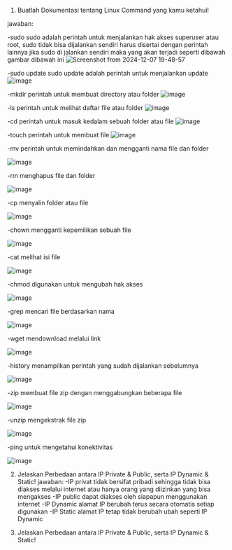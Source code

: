 1. Buatlah Dokumentasi tentang Linux Command yang kamu ketahui!

jawaban: 

-sudo
sudo adalah perintah untuk menjalankan hak akses superuser atau root, sudo tidak bisa dijalankan sendiri harus disertai dengan perintah lainnya jika sudo di jalankan sendiri maka yang akan terjadi seperti dibawah gambar dibawah ini
![Screenshot from 2024-12-07 19-48-57](https://github.com/user-attachments/assets/4f01ea77-16fc-4e5f-8b6d-41758c069544)

-sudo update
sudo update adalah perintah untuk menjalankan update
![image](https://github.com/user-attachments/assets/58fed8d2-f18a-473e-a8cd-8a05a3139f71)

-mkdir
perintah untuk membuat directory atau folder
![image](https://github.com/user-attachments/assets/292cf4de-324a-4ed6-81e3-0dfef0eadc5b)

-ls
perintah untuk melihat daftar file atau folder
![image](https://github.com/user-attachments/assets/9917bda5-5ffb-449c-ae88-635fd949c3c7)

-cd
perintah untuk masuk kedalam sebuah folder atau file
![image](https://github.com/user-attachments/assets/be9acca7-1f8d-4591-84ff-7c829961f991)

-touch
perintah untuk membuat file
![image](https://github.com/user-attachments/assets/3924ee74-bbb8-4b1f-909c-3a77e1d6aff2)


-mv
perintah untuk memindahkan dan mengganti nama file dan folder

![image](https://github.com/user-attachments/assets/58837bda-0408-462c-a298-c1931c9b9115)


-rm
menghapus file dan folder

![image](https://github.com/user-attachments/assets/3ff220ac-e772-4c4a-88a8-a9eb813f9919)

-cp
menyalin folder atau file

![image](https://github.com/user-attachments/assets/030c4652-e4f4-4131-9e2a-2bd08ee41b00)

-chown
mengganti kepemilikan sebuah file

![image](https://github.com/user-attachments/assets/b7a53391-9eef-4b5f-93fd-a1d22e20fc7b)

-cat
melihat isi file

![image](https://github.com/user-attachments/assets/9a03ef7f-38ad-4688-9389-79f8da00bd4f)

-chmod
digunakan untuk mengubah hak akses

![image](https://github.com/user-attachments/assets/a71c3a52-2618-491c-972c-d17c014e4103)

-grep
mencari file berdasarkan nama

![image](https://github.com/user-attachments/assets/e3cf10c9-9106-4dec-8f00-9aab946d07a4)

-wget
mendownload melalui link

![image](https://github.com/user-attachments/assets/f701d018-24cb-40fc-84db-8d72fdc4c540)

-history
menampilkan perintah yang sudah dijalankan sebelumnya

![image](https://github.com/user-attachments/assets/2a8d397d-6c82-4ac8-8f56-5361d68c8b09)

-zip
membuat file zip dengan menggabungkan beberapa file

![image](https://github.com/user-attachments/assets/230876f9-3802-45cb-a222-c25a0347b0e6)

-unzip
mengekstrak file zip

![image](https://github.com/user-attachments/assets/ccfc9ce8-571c-4668-b33c-bb8b8d1c588f)

-ping
untuk mengetahui konektivitas

![image](https://github.com/user-attachments/assets/aac2f013-1015-4204-af45-c45ffae873cc)

2. Jelaskan Perbedaan antara IP Private & Public, serta IP Dynamic & Static!
jawaban:
-IP privat tidak bersifat pribadi sehingga tidak bisa diakses melalui internet atau hanya orang yang diizinkan yang bisa mengakses
-IP public dapat diakses oleh siapapun menggunakan internet
-IP Dynamic alamat IP berubah terus secara otomatis setiap digunakan
-IP Static alamat IP tetap tidak berubah ubah seperti IP Dynamic
















4. Jelaskan Perbedaan antara IP Private & Public, serta IP Dynamic & Static!
